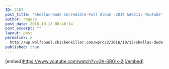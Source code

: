 ```yaml
---
ID: 2167
post_title: 'Shellac-Dude Incredible-Full Album -2014 &#8211; YouTube'
author: rogera
post_date: 2016-10-13 08:40:14
post_excerpt: ""
layout: post
permalink: >
  http://wp.wolfspool.chickenkiller.com/wprcs2/2016/10/13/shellac-dude-incredible-full-album-2014-youtube/
published: true
---
```

[embed]https://www.youtube.com/watch?v=Gh-SBGIx-2I[/embed]